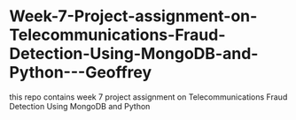 # Week-7-Project-assignment-on-Telecommunications-Fraud-Detection-Using-MongoDB-and-Python---Geoffrey
this repo contains week 7 project assignment on Telecommunications Fraud Detection Using MongoDB and Python
